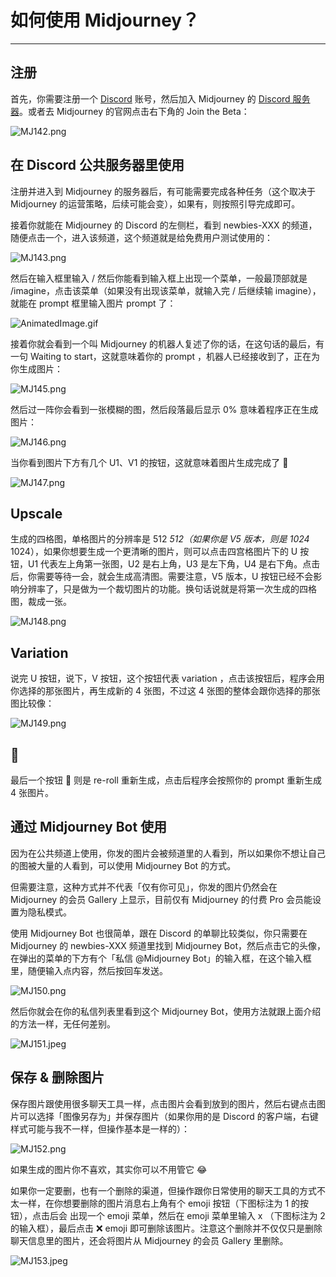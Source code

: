 # 如何使用 Midjourney？
---
## 注册

首先，你需要注册一个 [Discord](https://discord.com/) 账号，然后加入 Midjourney 的 [Discord 服务器](https://discord.com/invite/midjourney)。或者去 Midjourney 的官网点击右下角的 Join the Beta：

![MJ142.png](https://cdn.jsdelivr.net/gh/misu198/Midjourney@main/guge/0ba15ef90b9da8b1713349557.png_q900)

## 在 Discord 公共服务器里使用

注册并进入到 Midjourney 的服务器后，有可能需要完成各种任务（这个取决于 Midjourney 的运营策略，后续可能会变），如果有，则按照引导完成即可。

接着你就能在 Midjourney 的 Discord 的左侧栏，看到 newbies-XXX 的频道，随便点击一个，进入该频道，这个频道就是给免费用户测试使用的：

![MJ143.png](https://cdn.jsdelivr.net/gh/misu198/Midjourney@main/guge/f60d511bab4e0d61713349581.png_q900)

然后在输入框里输入 / 然后你能看到输入框上出现一个菜单，一般最顶部就是 /imagine，点击该菜单（如果没有出现该菜单，就输入完 / 后继续输 imagine），就能在 prompt 框里输入图片 prompt 了：

![AnimatedImage.gif](https://cdn.jsdelivr.net/gh/misu198/Midjourney@main/guge/ab17eb0b3e8a8801713349558.gif_q900)

接着你就会看到一个叫 Midjourney 的机器人复述了你的话，在这句话的最后，有一句 Waiting to start，这就意味着你的 prompt ，机器人已经接收到了，正在为你生成图片：

![MJ145.png](https://cdn.jsdelivr.net/gh/misu198/Midjourney@main/guge/e117943d9ca7e421713349591.png_q900)

然后过一阵你会看到一张模糊的图，然后段落最后显示 0% 意味着程序正在生成图片：

![MJ146.png](https://cdn.jsdelivr.net/gh/misu198/Midjourney@main/guge/68854b2483b31713349557.png_q900)

当你看到图片下方有几个 U1、V1 的按钮，这就意味着图片生成完成了 🎉

![MJ147.png](https://cdn.jsdelivr.net/gh/misu198/Midjourney@main/guge/b19b6e2620541fd1713349557.png_q900)

## Upscale

生成的四格图，单格图片的分辨率是 512 *512（如果你是 V5 版本，则是 1024* 1024），如果你想要生成一个更清晰的图片，则可以点击四宫格图片下的 U 按钮，U1 代表左上角第一张图，U2 是右上角，U3 是左下角，U4 是右下角。点击后，你需要等待一会，就会生成高清图。需要注意，V5 版本，U 按钮已经不会影响分辨率了，只是做为一个裁切图片的功能。换句话说就是将第一次生成的四格图，裁成一张。

![MJ148.png](https://cdn.jsdelivr.net/gh/misu198/Midjourney@main/guge/cedca0c11294db91713349558.png_q900)

## Variation

说完 U 按钮，说下，V 按钮，这个按钮代表 variation ，点击该按钮后，程序会用你选择的那张图片，再生成新的 4 张图，不过这 4 张图的整体会跟你选择的那张图比较像：

![MJ149.png](https://cdn.jsdelivr.net/gh/misu198/Midjourney@main/guge/84ad52a5db178661713349559.png_q900)

## 🔄

最后一个按钮 🔄 则是 re-roll 重新生成，点击后程序会按照你的 prompt 重新生成 4 张图片。

## 通过 Midjourney Bot 使用

因为在公共频道上使用，你发的图片会被频道里的人看到，所以如果你不想让自己的图被大量的人看到，可以使用 Midjourney Bot 的方式。

但需要注意，这种方式并不代表「仅有你可见」，你发的图片仍然会在 Midjourney 的会员 Gallery 上显示，目前仅有 Midjourney 的付费 Pro 会员能设置为隐私模式。

使用 Midjourney Bot 也很简单，跟在 Discord 的单聊比较类似，你只需要在 Midjourney 的 newbies-XXX 频道里找到 Midjourney Bot，然后点击它的头像，在弹出的菜单的下方有个「私信 @Midjourney Bot」的输入框，在这个输入框里，随便输入点内容，然后按回车发送。

![MJ150.png](https://cdn.jsdelivr.net/gh/misu198/Midjourney@main/guge/ed809bcfaba529d1713349560.png_q900)

然后你就会在你的私信列表里看到这个 Midjourney Bot，使用方法就跟上面介绍的方法一样，无任何差别。

![MJ151.jpeg](https://cdn.jsdelivr.net/gh/misu198/Midjourney@main/guge/32cb49616f9033f1713349561.jpeg)

## 保存 & 删除图片

保存图片跟使用很多聊天工具一样，点击图片会看到放到的图片，然后右键点击图片可以选择「图像另存为」并保存图片（如果你用的是 Discord 的客户端，右键样式可能与我不一样，但操作基本是一样的）：

![MJ152.png](https://cdn.jsdelivr.net/gh/misu198/Midjourney@main/guge/4b40389e4a140961713349560.png_q900)

如果生成的图片你不喜欢，其实你可以不用管它 😂

如果你一定要删，也有一个删除的渠道，但操作跟你日常使用的聊天工具的方式不太一样，在你想要删除的图片消息右上角有个 emoji 按钮（下图标注为 1 的按钮），点击后会 出现一个 emoji 菜单，然后在 emoji 菜单里输入 x （下图标注为 2 的输入框），最后点击 ❌ emoji 即可删除该图片。注意这个删除并不仅仅只是删除聊天信息里的图片，还会将图片从 Midjourney 的会员 Gallery 里删除。

![MJ153.jpeg](https://cdn.jsdelivr.net/gh/misu198/Midjourney@main/guge/3ec7517cd20fb4f1713349561.jpeg)